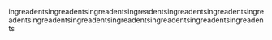 ingreadentsingreadentsingreadentsingreadentsingreadentsingreadentsingreadentsingreadentsingreadentsingreadentsingreadentsingreadentsingreadents
